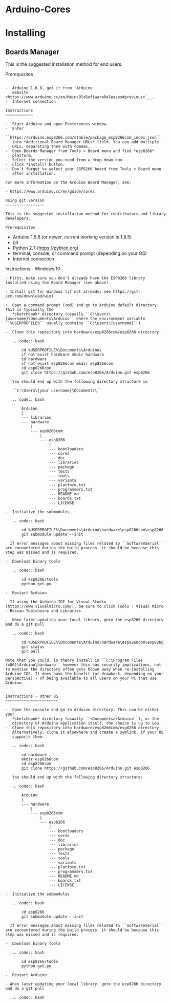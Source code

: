 # Arduino-Cores
Installing
==========

Boards Manager
--------------

This is the suggested installation method for end users.

Prerequisites
~~~~~~~~~~~~~

-  Arduino 1.6.8, get it from `Arduino
   website <https://www.arduino.cc/en/Main/OldSoftwareReleases#previous>`__.
-  Internet connection

Instructions
~~~~~~~~~~~~

-  Start Arduino and open Preferences window.
-  Enter
   ``https://arduino.esp8266.com/stable/package_esp8266com_index.json``
   into *Additional Board Manager URLs* field. You can add multiple
   URLs, separating them with commas.
-  Open Boards Manager from Tools > Board menu and find *esp8266*
   platform.
-  Select the version you need from a drop-down box.
-  Click *install* button.
-  Don't forget to select your ESP8266 board from Tools > Board menu
   after installation.

For more information on the Arduino Board Manager, see:

- https://www.arduino.cc/en/guide/cores

Using git version
-----------------

This is the suggested installation method for contributors and library
developers.

Prerequisites
~~~~~~~~~~~~~

-  Arduino 1.6.8 (or newer, current working version is 1.8.5)
-  git
-  Python 2.7 (https://python.org)
-  terminal, console, or command prompt (depending on your OS)
-  Internet connection

Instructions - Windows 10
~~~~~~~~~~~~~~~~~~~~~~~~~
- First, make sure you don't already have the ESP8266 library installed using the Board Manager (see above)

- Install git for Windows (if not already; see https://git-scm.com/download/win)

-  Open a command prompt (cmd) and go to Arduino default directory. This is typically the
   *sketchbook* directory (usually ``C:\users\{username}\Documents\Arduino`` where the environment variable ``%USERPROFILE%`` usually contains ``C:\users\{username}``)
   
-  Clone this repository into hardware/esp8266com/esp8266 directory.

   .. code:: bash
      
       cd %USERPROFILE%\Documents\Arduino\
       if not exist hardware mkdir hardware
       cd hardware
       if not exist esp8266com mkdir esp8266com
       cd esp8266com
       git clone https://github.com/esp8266/Arduino.git esp8266

   You should end up with the following directory structure in
   
   ``C:\Users\{your username}\Documents\``

   .. code:: bash

       Arduino
       |
       --- libraries
       --- hardware
           |
           --- esp8266com
               |
               --- esp8266
                   |
                   --- bootloaders
                   --- cores
                   --- doc
                   --- libraries
                   --- package
                   --- tests
                   --- tools
                   --- variants
                   --- platform.txt
                   --- programmers.txt
                   --- README.md
                   --- boards.txt
                   --- LICENSE

-  Initialize the submodules

   .. code:: bash

       cd %USERPROFILE%\Documents\Arduino\hardware\esp8266com\esp8266
       git submodule update --init   
  
  If error messages about missing files related to ``SoftwareSerial`` are encountered during the build process, it should be because this step was missed and is required.
  
-  Download binary tools

   .. code:: bash

       cd esp8266/tools
       python get.py

-  Restart Arduino

- If using the Arduino IDE for Visual Studio (https://www.visualmicro.com/), be sure to click Tools - Visual Micro - Rescan Toolchains and Libraries 

-  When later updating your local library, goto the esp8266 directory and do a git pull

   .. code:: bash

       cd %USERPROFILE%\Documents\Arduino\hardware\esp8266com\esp8266
       git status
       git pull

Note that you could, in theory install in ``C:\Program Files (x86)\Arduino\hardware`` however this has security implications, not to mention the directory often gets blown away when re-installing Arduino IDE. It does have the benefit (or drawback, depending on your perspective) - of being available to all users on your PC that use Arduino.


Instructions - Other OS
~~~~~~~~~~~~~~~~~~~~~~~

-  Open the console and go to Arduino directory. This can be either your
   *sketchbook* directory (usually ``<Documents>/Arduino``), or the
   directory of Arduino application itself, the choice is up to you.
-  Clone this repository into hardware/esp8266com/esp8266 directory.
   Alternatively, clone it elsewhere and create a symlink, if your OS
   supports them.

   .. code:: bash

       cd hardware
       mkdir esp8266com
       cd esp8266com
       git clone https://github.com/esp8266/Arduino.git esp8266

   You should end up with the following directory structure:

   .. code:: bash

       Arduino
       |
       --- hardware
           |
           --- esp8266com
               |
               --- esp8266
                   |
                   --- bootloaders
                   --- cores
                   --- doc
                   --- libraries
                   --- package
                   --- tests
                   --- tools
                   --- variants
                   --- platform.txt
                   --- programmers.txt
                   --- README.md
                   --- boards.txt
                   --- LICENSE

-  Initialize the submodules

   .. code:: bash

       cd esp8266
       git submodule update --init   
  
  If error messages about missing files related to ``SoftwareSerial`` are encountered during the build process, it should be because this step was missed and is required.

-  Download binary tools

   .. code:: bash

       cd esp8266/tools
       python get.py

-  Restart Arduino

- When later updating your local library, goto the esp8266 directory and do a git pull

   .. code:: bash

       
